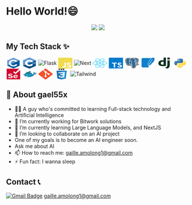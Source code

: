 # Hello World!😄
<div align="center">
  <img height="200em" src="https://github-readme-stats.vercel.app/api?username=gael55x&show_icons=true&theme=highcontrast&combine_all_yearly_contributions=true&count_private=true&show=reviews"/>
  <img height="200em" src="https://github-readme-stats.vercel.app/api/top-langs/?username=gael55x&&layout=compact&langs_count=10&theme=highcontrast&show=reviews"/>
</div>


## My Tech Stack ✨
<div style="display: inline_block">
  <img align="center" alt="C" height="30" width="40" src="https://raw.githubusercontent.com/devicons/devicon/master/icons/c/c-original.svg">
  <img align="center" alt="C++" height="30" width="40" src="https://raw.githubusercontent.com/devicons/devicon/master/icons/cplusplus/cplusplus-original.svg">
  <img align="center" alt="Flask" height="30" width="40" src="https://cdn.worldvectorlogo.com/logos/flask.svg">
  <img align="center" alt="JavaScript" height="30" width="40" src="https://raw.githubusercontent.com/devicons/devicon/master/icons/javascript/javascript-plain.svg">
  <img align="center" alt="Next" height="30" width="40" src="https://cdn.worldvectorlogo.com/logos/nextjs-2.svg">
  <img align="center" alt="React" height="30" width="40" src="https://raw.githubusercontent.com/devicons/devicon/master/icons/react/react-original.svg">
  <img align="center" alt="TypeScript" height="30" width="40" src="https://raw.githubusercontent.com/devicons/devicon/master/icons/typescript/typescript-original.svg">
  <img align="center" alt="Postgre" height="30" width="40" src="https://raw.githubusercontent.com/devicons/devicon/master/icons/postgresql/postgresql-original.svg">
  <img align="center" alt="Sqlite" height="30" width="40" src="https://raw.githubusercontent.com/devicons/devicon/master/icons/sqlite/sqlite-plain.svg">
  <img align="center" alt="Django" height="30" width="40" src="https://raw.githubusercontent.com/devicons/devicon/master/icons/django/django-plain.svg">
  <img align="center" alt="Python" height="30" width="40" src="https://raw.githubusercontent.com/devicons/devicon/master/icons/python/python-original.svg">
  <img align="center" alt="Selenium" height="30" width="40" src="https://raw.githubusercontent.com/devicons/devicon/master/icons/selenium/selenium-original.svg">
  <img align="center" alt="Docker" height="30" width="40" src="https://raw.githubusercontent.com/devicons/devicon/master/icons/docker/docker-original.svg">
  <img align="center" alt="Git" height="30" width="40" src="https://raw.githubusercontent.com/devicons/devicon/master/icons/git/git-plain.svg">
  <img align="center" alt="CSS" height="30" width="40" src="https://raw.githubusercontent.com/devicons/devicon/master/icons/css3/css3-original-wordmark.svg">
  <img align="center" alt="Tailwind" height="30" width="40" src="https://www.vectorlogo.zone/logos/tailwindcss/tailwindcss-icon.svg">
</div>


## 🤵 About gael55x
- 👨‍🎓 A guy who's committed to learning Full-stack technology and Artificial Intelligence
- 🔭 I’m currently working for Bitwork solutions
- 🌱 I’m currently learning Large Language Models, and NextJS
- 👯 I’m looking to collaborate on an AI project
- One of my goals is to become an AI engineer soon.
- Ask me about AI 
- 📫 How to reach me: gaille.amolong1@gmail.com
- ⚡ Fun fact: I wanna sleep 

##


## Contact 📞
[![Gmail Badge](https://img.shields.io/badge/-Gmail-%230077B5?style=for-the-badge&logo=gmail&logoColor=red)](gaille.amolong1@gmail.com) gaille.amolong1@gmail.com

